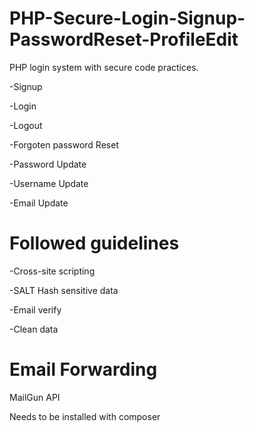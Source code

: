# PHP-Secure-Login-Signup-PasswordReset-ProfileEdit
PHP login system with secure code practices.

  -Signup
  
  -Login
  
  -Logout
  
  -Forgoten password Reset
  
  -Password Update
  
  -Username Update
  
  -Email Update
  
  
# Followed guidelines

  -Cross-site scripting
  
  -SALT Hash sensitive data
  
  -Email verify 
  
  -Clean data 
  


# Email Forwarding

MailGun API

Needs to be installed with composer
